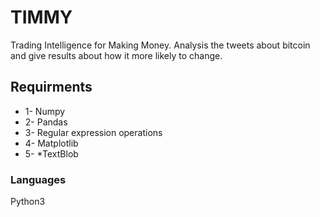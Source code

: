# TIMMY

Trading Intelligence for Making Money. 
Analysis the tweets about bitcoin and give results about how it more likely to change.


## Requirments
*  1- Numpy
*  2- Pandas
*  3- Regular expression operations
*  4- Matplotlib
*  5- *TextBlob
  
  
### Languages
  Python3
